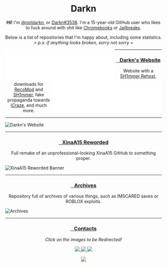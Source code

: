 <h1 align="center">Darkn</h1>
    <p align="center">
      <b>Hi!</b> I'm <a href="https://discord.com/users/829745505784692776">@notdarkn</a>, or <a href="https://discord.com/users/131931021590396928">Darkn#3538</a>. I'm a
      15-year-old GitHub user who likes to fuck around with shit like <a href="https://reddit.com/r/chrultrabook">Chromebooks</a> 
      or <a href="https://reddit.com/r/jailbreak">Jailbreaks</a>.
    </p>
    <p align="center">
      Below is a list of repositories that I'm happy about, including some statistics.
        <br>
        <i>
            > p.s: if anything looks broken, sorry not sorry <
        </i>
    </p>
      <img src="https://raw.githubusercontent.com/NotDarkn/github-stats/master/generated/overview.svg#gh-dark-mode-only" align="left" width="35%" height="auto">
      <img src="https://raw.githubusercontent.com/NotDarkn/github-stats/master/generated/overview.svg#gh-light-mode-only" align="left" width="35%" height="auto">
      <img src="https://raw.githubusercontent.com/NotDarkn/github-stats/master/generated/languages.svg#gh-dark-mode-only" align="right" width="35%" height="auto">
      <img src="https://raw.githubusercontent.com/NotDarkn/github-stats/master/generated/languages.svg#gh-light-mode-only" align="right" width="35%" height="auto">
  <hr>
    <h3 align="center"><a href="https://github.com/NotDarkn/website"> ‎  ‎  ‎ Darkn's Website</a></li></h3>
    <p align="center">
        Website with a <a href="https://osu.bio/sh1mmer">SH1mmer Rehost</a>, downloads for <a href=
        "https://recomod.osu.bio">RecoMod</a> and <a href="https://dl.osu.bio">SH1mmer</a>, fake propaganda
        towards <a href="https://osu.bio/icraze">iCraze</a>, and much more.
    </p>
        <hr>
    <img src="https://i.imgur.com/D4AdLjH.png" alt="Darkn's Website">

  <hr>
    <h3 align="center">
        <a href="https://github.com/NotDarkn/XinaA15"> ‎  ‎  ‎ XinaA15 Reworded</a>
    </h3>
    <p align="center">
        Full remake of an unprofessional-looking XinaA15 GitHub to something proper.
    </p>
    <img src="https://github.com/NotDarkn/NotDarkn/assets/73033672/282469ce-a151-479e-aef0-bd9d2ef8bb5d" alt="XinaA15 Reworded Banner">
  <hr>
    <h3 align="center">
        <a href="https://github.com/NotDarkn/Archives"> ‎  ‎  ‎ Archives</a>
    </h3>
    <p align="center">
        Repository full of archives of various things, such as IMSCARED saves or ROBLOX exploits.
    </p>
    <img src="https://github.com/NotDarkn/NotDarkn/assets/73033672/e25028fd-6db0-4d30-ba0a-981fa938f28a" alt="Archives">
  <hr>
    <h3 align="center">
      <a href="https://osu.bio"> ‎  ‎  ‎ Contacts</a>
    </h3>
    <p align="center">
        <i>Click on the images to be Redirected!</i>
    </p>
    <p align="center">
      <a href="https://discord.com/users/829745505784692776">
        <img src="https://i.imgur.com/HgS0pmK.png" width="128" height="auto">
      </a>
      <a href="https://twitter.com/notdarkn">
        <img src="https://i.imgur.com/3KQIOqC.png" width="128" height="auto">
      </a>
      <a href="https://steamcommunity.com/id/notdarkn">
        <img src="https://i.imgur.com/KwGI7Xc.png" width="128" height="auto">
      </a>
    </p>
    <p align="center">
      <a href="https://discord.com/users/829745505784692776">
        <img src="https://lanyard.cnrad.dev/api/829745505784692776?borderRadius=20px&bg=hlUAHL&idleMessage=Either%20offline,%20busy,%20or%20ignoring%20you...">
      </a>
    </p>
